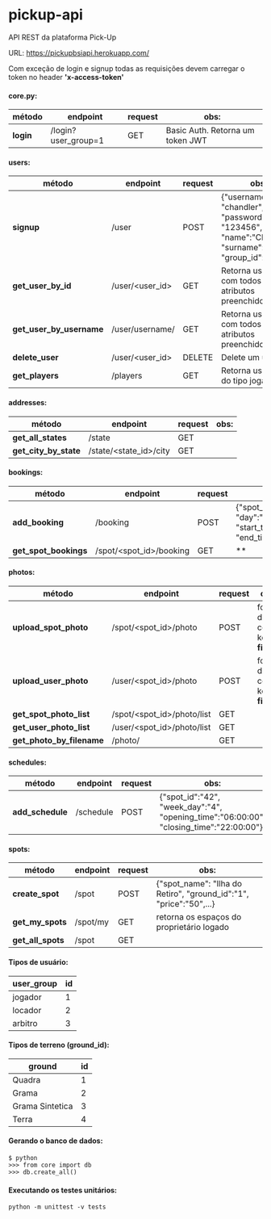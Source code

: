 # pickup-api
API REST da plataforma Pick-Up

URL: https://pickupbsiapi.herokuapp.com/

Com exceção de login e signup todas as requisições devem carregar o token no header **'x-access-token'**

#### core.py:
método | endpoint | request | obs:
------------ | ------------- | ------------- | -------------
**login** | /login?user_group=1 | GET | Basic Auth. Retorna um token JWT

#### users:
método | endpoint | request | obs:
------------ | ------------- | ------------- | -------------
**signup** | /user | POST | {"username": "chandler", "password": "123456", "name":"Chandler", "surname":"Bing", "group_id":"1"}
**get_user_by_id** | /user/<user_id> | GET | Retorna usuário com todos os atributos preenchidos.
**get_user_by_username** | /user/username/<username> | GET | Retorna usuário com todos os atributos preenchidos.
**delete_user** | /user/<user_id> | DELETE | Delete um usuário
**get_players** | /players | GET | Retorna usuários do tipo jogador.

#### addresses:
método | endpoint | request | obs:
------------ | ------------- | ------------- | -------------
**get_all_states** | /state | GET | 
**get_city_by_state** | /state/<state_id>/city | GET |

#### bookings:
método | endpoint | request | obs:
------------ | ------------- | ------------- | -------------
**add_booking** | /booking | POST | {"spot_id":"42" "day":"01/01/2020", "start_time":"20:00:00", "end_time":"21:00:00"}
**get_spot_bookings** | /spot/<spot_id>/booking | GET | **

#### photos:
método | endpoint | request | obs:
------------ | ------------- | ------------- | -------------
**upload_spot_photo** | /spot/<spot_id>/photo | POST | form-data com key **file**
**upload_user_photo** | /user/<spot_id>/photo | POST | form-data com key **file**
**get_spot_photo_list** | /spot/<spot_id>/photo/list | GET |
**get_user_photo_list** | /user/<spot_id>/photo/list | GET |
**get_photo_by_filename** | /photo/<filename> | GET |

#### schedules:
método | endpoint | request | obs:
------------ | ------------- | ------------- | -------------
**add_schedule** | /schedule | POST | {"spot_id":"42", "week_day":"4", "opening_time":"06:00:00", "closing_time":"22:00:00"}

#### spots:
método | endpoint | request | obs:
------------ | ------------- | ------------- | -------------
**create_spot** | /spot | POST | {"spot_name": "Ilha do Retiro", "ground_id":"1", "price":"50",...}
**get_my_spots** | /spot/my | GET | retorna os espaços do proprietário logado
**get_all_spots** | /spot | GET |


#### Tipos de usuário:
user_group | id |
------------ | ------------- |
jogador | 1
locador | 2
arbitro | 3

#### Tipos de terreno (ground_id):
ground | id |
------------ | ------------- |
Quadra | 1
Grama | 2
Grama Sintetica | 3
Terra | 4


#### Gerando o banco de dados:

```
$ python
>>> from core import db
>>> db.create_all()
```

#### Executando os testes unitários:

```
python -m unittest -v tests
```